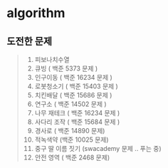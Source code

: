 # algorithm

## 도전한 문제

> 1. 피보나치수열
> 2. 큐빙 ( 백준 5373 문제 )
> 3. 인구이동 ( 백준 16234 문제 )
> 4. 로봇청소기 ( 백준 15403 문제 )
> 5. 치킨배달 ( 백준 15686 문제 )
> 6. 연구소 ( 백준 14502 문제 )
> 7. 나무 재테크 ( 백준 16234 문제 )
> 8. 사다리 조작 ( 백준 15684 문제 )
> 9. 경사로 ( 백준 14890 문제)
> 10. 적녹색약 (백준 10025 문제)
> 11. 중구 딸 이름 짓기 (swacademy 문제 .. 푸는 중)
> 12. 안전 영역 ( 백준 2468 문제)
